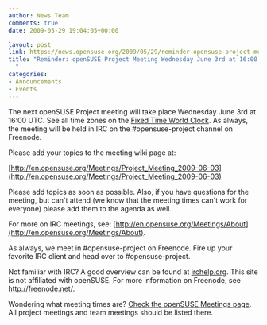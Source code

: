 ```yaml
---
author: News Team
comments: true
date: 2009-05-29 19:04:05+00:00

layout: post
link: https://news.opensuse.org/2009/05/29/reminder-opensuse-project-meeting-wednesday-june-3rd-at-1600-utc/
title: "Reminder: openSUSE Project Meeting Wednesday June 3rd at 16:00 UTC\
  "
categories:
- Announcements
- Events
---
```

The next openSUSE Project meeting will take place Wednesday June 3rd at 16:00 UTC. See all time zones on the [Fixed Time World Clock](http://is.gd/Jd0Z). As always, the meeting will be held in IRC on the #opensuse-project channel on Freenode.

Please add your topics to the meeting wiki page at:

[http://en.opensuse.org/Meetings/Project_Meeting_2009-06-03](http://en.opensuse.org/Meetings/Project_Meeting_2009-06-03)

Please add topics as soon as possible. Also, if you have questions for the meeting, but can't attend (we know that the meeting times can't work for everyone) please add them to the agenda as well.

For more on IRC meetings, see: [http://en.opensuse.org/Meetings/About](http://en.opensuse.org/Meetings/About).

As always, we meet in #opensuse-project on Freenode. Fire up your favorite IRC client and head over to #opensuse-project.

Not familiar with IRC? A good overview can be found at [irchelp.org](http://www.irchelp.org/). This site is not affiliated with openSUSE. For more information on Freenode, see http://freenode.net/.

Wondering what meeting times are? [Check the openSUSE Meetings page](http://en.opensuse.org/Meetings). All project meetings and team meetings should be listed there.		
